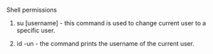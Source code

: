  Shell permissions
1. su [username] - this command is used to change current user to a specific user.

2. id -un - the command prints the username of the current user.
